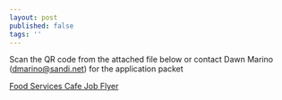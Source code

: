 ```yaml
---
layout: post
published: false
tags: ''
---
```

Scan the QR code from the attached file below or contact Dawn Marino (dmarino@sandi.net) for the application packet

[Food Services Cafe Job Flyer](https://docs.google.com/document/d/1Ipi15QWpDctQHsPHyfQvVedmLIPZCYpw/edit?usp=sharing&ouid=101439952890748538725&rtpof=true&sd=true)